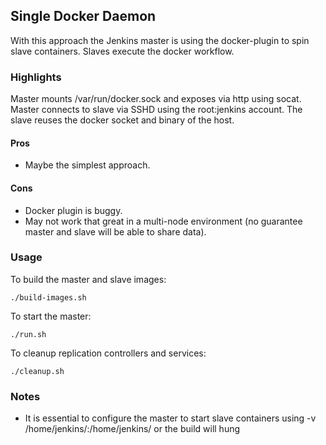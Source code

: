 Single Docker Daemon
--------------------

With this approach the Jenkins master is using the docker-plugin to spin slave containers. Slaves execute the docker workflow.

### Highlights

Master mounts /var/run/docker.sock and exposes via http using socat.
Master connects to slave via SSHD using the root:jenkins account.
The slave reuses the docker socket and binary of the host.

#### Pros
- Maybe the simplest approach.


#### Cons
- Docker plugin is buggy.
- May not work that great in a multi-node environment (no guarantee master and slave will be able to share data).

### Usage

To build the master and slave images:

    ./build-images.sh

To start the master:

    ./run.sh

To cleanup replication controllers and services:

    ./cleanup.sh


### Notes

- It is essential to configure the master to start slave containers using -v /home/jenkins/:/home/jenkins/ or the build will hung
